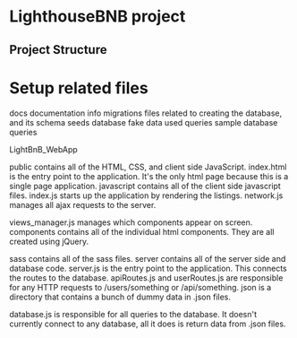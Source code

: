 # LighthouseBNB project
## Project Structure

# Setup related files
docs documentation info
migrations files related to creating the database, and its schema
seeds database fake data used
queries sample database queries

LightBnB_WebApp

public contains all of the HTML, CSS, and client side JavaScript.
index.html is the entry point to the application. It's the only html page because this is a single page application.
javascript contains all of the client side javascript files.
index.js starts up the application by rendering the listings.
network.js manages all ajax requests to the server.

views_manager.js manages which components appear on screen.
components contains all of the individual html components. They are all created using jQuery.

sass contains all of the sass files.
server contains all of the server side and database code.
server.js is the entry point to the application. This connects the routes to the database.
apiRoutes.js and userRoutes.js are responsible for any HTTP requests to /users/something or /api/something.
json is a directory that contains a bunch of dummy data in .json files.

database.js is responsible for all queries to the database.
It doesn't currently connect to any database, all it does is return data from .json files.



